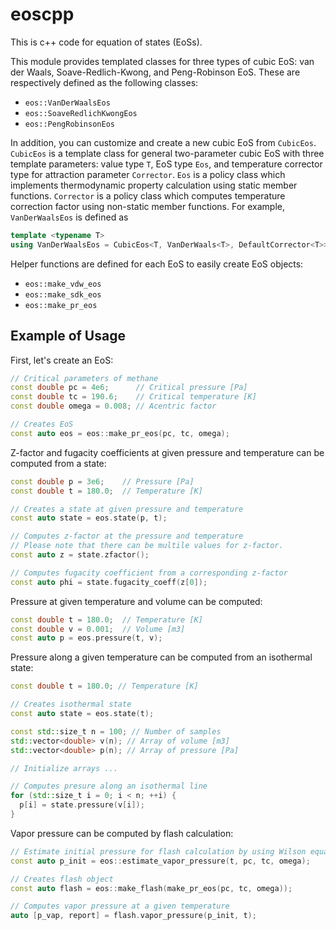 # eoscpp

This is c++ code for equation of states (EoSs).

This module provides templated classes for three types of cubic EoS: van der Waals, Soave-Redlich-Kwong, and Peng-Robinson EoS. These are respectively defined as the following classes:

- `eos::VanDerWaalsEos`
- `eos::SoaveRedlichKwongEos`
- `eos::PengRobinsonEos`

In addition, you can customize and create a new cubic EoS from `CubicEos`. `CubicEos` is a template class for general two-parameter cubic EoS with three template parameters: value type `T`, EoS type `Eos`, and temperature corrector type for attraction parameter `Corrector`. `Eos` is a policy class which implements thermodynamic property calculation using static member functions. `Corrector` is a policy class which computes temperature correction factor using non-static member functions. For example, `VanDerWaalsEos` is defined as

```cpp
template <typename T>
using VanDerWaalsEos = CubicEos<T, VanDerWaals<T>, DefaultCorrector<T>>;
```

Helper functions are defined for each EoS to easily create EoS objects:

- `eos::make_vdw_eos`
- `eos::make_sdk_eos`
- `eos::make_pr_eos`

## Example of Usage

First, let's create an EoS:

```cpp
// Critical parameters of methane
const double pc = 4e6;      // Critical pressure [Pa]
const double tc = 190.6;    // Critical temperature [K]
const double omega = 0.008; // Acentric factor

// Creates EoS
const auto eos = eos::make_pr_eos(pc, tc, omega);
```

Z-factor and fugacity coefficients at given pressure and temperature can be computed from a state:

```cpp
const double p = 3e6;    // Pressure [Pa]
const double t = 180.0;  // Temperature [K]

// Creates a state at given pressure and temperature  
const auto state = eos.state(p, t);

// Computes z-factor at the pressure and temperature
// Please note that there can be multile values for z-factor.
const auto z = state.zfactor();

// Computes fugacity coefficient from a corresponding z-factor
const auto phi = state.fugacity_coeff(z[0]);
```

Pressure at given temperature and volume can be computed:

```cpp
const double t = 180.0;  // Temperature [K]
const double v = 0.001;  // Volume [m3]
const auto p = eos.pressure(t, v);
```

Pressure along a given temperature can be computed from an isothermal state:

```cpp
const double t = 180.0; // Temperature [K]

// Creates isothermal state
const auto state = eos.state(t);

const std::size_t n = 100; // Number of samples
std::vector<double> v(n); // Array of volume [m3]
std::vector<double> p(n); // Array of pressure [Pa]

// Initialize arrays ...

// Computes presure along an isothermal line
for (std::size_t i = 0; i < n; ++i) {
  p[i] = state.pressure(v[i]);
}
```

Vapor pressure can be computed by flash calculation:

```cpp
// Estimate initial pressure for flash calculation by using Wilson equation
const auto p_init = eos::estimate_vapor_pressure(t, pc, tc, omega);

// Creates flash object
const auto flash = eos::make_flash(make_pr_eos(pc, tc, omega));

// Computes vapor pressure at a given temperature
auto [p_vap, report] = flash.vapor_pressure(p_init, t);
```
